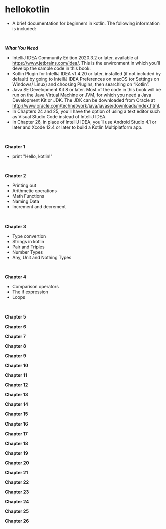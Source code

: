 # hellokotlin

  - A brief documentation for beginners in kotlin. The following information is included:
<br>

**<i>What You Need</i>**
<br>
- IntelliJ IDEA Community Edition 2020.3.2 or later, available at https://www.jetbrains.com/idea/. This is the environment in which you’ll develop the sample code in this book.
- Kotlin Plugin for IntelliJ IDEA v1.4.20 or later, installed (if not included by default) by going to IntelliJ IDEA Preferences on macOS (or Settings on Windows/ Linux) and choosing Plugins, then searching on “Kotlin”.
- Java SE Development Kit 8 or later. Most of the code in this book will be run on the Java Virtual Machine or JVM, for which you need a Java Development Kit or JDK. The JDK can be downloaded from Oracle at http://www.oracle.com/technetwork/java/javase/downloads/index.html.
- In Chapters 24 and 25, you’ll have the option of using a text editor such as Visual Studio Code instead of IntelliJ IDEA.
- In Chapter 26, in place of IntelliJ IDEA, you’ll use Android Studio 4.1 or later and Xcode 12.4 or later to build a Kotlin Multiplatform app.

<br>

**Chapter 1**
- print "Hello, kotlin!"
<br>

**Chapter 2**
- Printing out
- Arithmetic operations
- Math Functions
- Naming Data
- Increment and decrement
<br>

**Chapter 3**
- Type convertion
- Strings in kotlin
- Pair and Triples
- Number Types
- Any, Unit and Nothing Types
<br>

**Chapter 4**
- Comparison operators
- The if expression
- Loops
<br>

**Chapter 5**
<br>

**Chapter 6**
<br>

**Chapter 7**
<br>

**Chapter 8**
<br>

**Chapter 9**
<br>

**Chapter 10**
<br>

**Chapter 11**
<br>

**Chapter 12**
<br>

**Chapter 13**
<br>

**Chapter 14**
<br>

**Chapter 15**
<br>

**Chapter 16**
<br>

**Chapter 17**
<br>

**Chapter 18**
<br>

**Chapter 19**
<br>

**Chapter 20**
<br>

**Chapter 21**
<br>

**Chapter 22**
<br>

**Chapter 23**
<br>

**Chapter 24**
<br>

**Chapter 25**
<br>

**Chapter 26**
